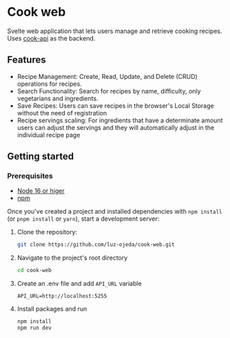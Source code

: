 # Cook web

Svelte web application that lets users manage and retrieve cooking recipes. Uses [cook-api](https://github.com/luz-ojeda/cook-api) as the backend.

## Features

- Recipe Management: Create, Read, Update, and Delete (CRUD) operations for recipes.
- Search Functionality: Search for recipes by name, difficulty, only vegetarians and ingredients.
- Save Recipes: Users can save recipes in the browser's Local Storage without the need of registration
- Recipe servings scaling: For ingredients that have a determinate amount users can adjust the servings and they will automatically adjust in the individual recipe page

## Getting started

### Prerequisites

- [Node 16 or higer](https://nodejs.org/en/download)
- [npm](https://www.npmjs.com/)

Once you've created a project and installed dependencies with `npm install` (or `pnpm install` or `yarn`), start a development server:

1. Clone the repository:

   ```bash
   git clone https://github.com/luz-ojeda/cook-web.git

2. Navigate to the project's root directory

   ```bash
   cd cook-web

3. Create an .env file and add `API_URL` variable
    ```plaintext
    API_URL=http://localhost:5255
    ```
4. Install packages and run

    ```bash
    npm install
    npm run dev
